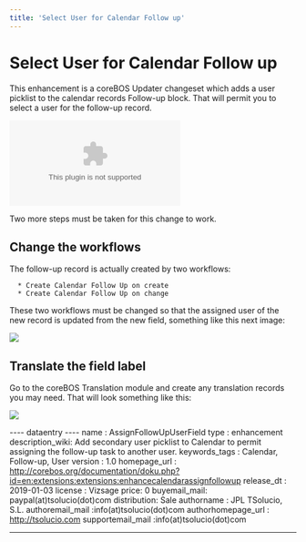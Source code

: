 ```yaml
---
title: 'Select User for Calendar Follow up'
---
```


Select User for Calendar Follow up
==================================

This enhancement is a coreBOS Updater changeset which adds a user
picklist to the calendar records Follow-up block. That will permit you
to select a user for the follow-up record.

<embed src="/en/extensions/extensions/assignfollowupuserfield.zip" class="align-center" />

Two more steps must be taken for this change to work.

Change the workflows
--------------------

The follow-up record is actually created by two workflows:

      * Create Calendar Follow Up on create
      * Create Calendar Follow Up on change

These two workflows must be changed so that the assigned user of the new
record is updated from the new field, something like this next image:

<img src="/en/extensions/extensions/assignfollowupuserwf.png" class="align-center" />

Translate the field label
-------------------------

Go to the coreBOS Translation module and create any translation records
you may need. That will look something like this:

<img src="/en/extensions/extensions/assignfollowupuseri18n.png" class="align-center" />

---- dataentry ---- name : AssignFollowUpUserField type : enhancement
description\_wiki: Add secondary user picklist to Calendar to permit
assigning the follow-up task to another user. keywords\_tags : Calendar,
Follow-up, User version : 1.0 homepage\_url :
<http://corebos.org/documentation/doku.php?id=en:extensions:extensions:enhancecalendarassignfollowup>
release\_dt : 2019-01-03 license : Vizsage price: 0 buyemail\_mail:
paypal(at)tsolucio(dot)com distribution: Sale authorname : JPL TSolucio,
S.L. authoremail\_mail :info(at)tsolucio(dot)com authorhomepage\_url :
<http://tsolucio.com> supportemail\_mail :info(at)tsolucio(dot)com

------------------------------------------------------------------------
